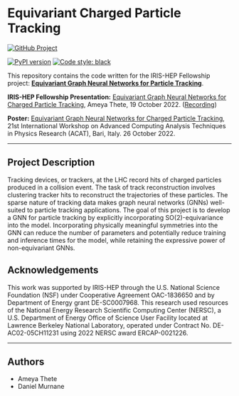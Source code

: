 # Equivariant Charged Particle Tracking
[![GitHub Project](https://img.shields.io/badge/GitHub--blue?style=social&logo=GitHub)](https://github.com/ameya1101/equivariant-tracking)

[![PyPI version](https://img.shields.io/badge/python-3.9-blue)](https://img.shields.io/badge/python-3.9-blue.svg)
[![Code style: black](https://img.shields.io/badge/code%20style-black-000000.svg)](https://github.com/psf/black)

This repository contains the code written for the IRIS-HEP Fellowship project: **[Equivariant Graph Neural Networks for Particle Tracking](https://iris-hep.org/fellows/ameya1101.html)**.

**IRIS-HEP Fellowship Presentation:** 
[Equivariant Graph Neural Networks for Charged Particle Tracking](https://indico.cern.ch/event/1199559/), Ameya Thete, 19 October 2022. ([Recording]())

**Poster:** 
[Equivariant Graph Neural Networks for Charged Particle Tracking](https://indi.to/Gh2Fs), 21st International Workshop on Advanced Computing Analysis Techniques in Physics Research (ACAT), Bari, Italy. 26 October 2022.

---
## **Project Description**

Tracking devices, or trackers, at the LHC record hits of charged particles produced in a collision event. The task of track reconstruction involves clustering tracker hits to reconstruct the trajectories of these particles. The sparse nature of tracking data makes graph neural networks (GNNs) well-suited to particle tracking applications. The goal of this project is to develop a GNN for particle tracking by explicitly incorporating SO(2)-equivariance into the model. Incorporating physically meaningful symmetries into the GNN can reduce the number of parameters and potentially reduce training and inference times for the model, while retaining the expressive power of non-equivariant GNNs.


## **Acknowledgements**

This work was supported by IRIS-HEP through the U.S. National Science Foundation (NSF) under Cooperative Agreement OAC-1836650 and by Department of Energy grant DE-SC0007968. This research used resources of the National Energy Research Scientific Computing Center (NERSC), a U.S. Department of Energy Office of Science User Facility located at Lawrence Berkeley National Laboratory, operated under Contract No. DE-AC02-05CH11231 using 2022 NERSC award ERCAP-0021226.

---
## **Authors**

* Ameya Thete
* Daniel Murnane